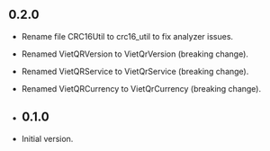## 0.2.0

- Rename file CRC16Util to crc16_util to fix analyzer issues.
- Renamed VietQRVersion to VietQrVersion (breaking change).
- Renamed VietQRService to VietQrService (breaking change).
- Renamed VietQRCurrency to VietQrCurrency (breaking change).

- ## 0.1.0

- Initial version.
